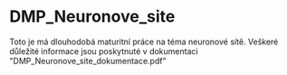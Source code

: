 # DMP_Neuronove_site
Toto je má dlouhodobá maturitní práce na téma neuronové sítě.
Veškeré důležité informace jsou poskytnuté v dokumentaci "DMP_Neuronove_site_dokumentace.pdf"
